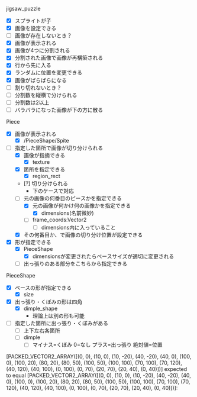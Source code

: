 jigsaw_puzzle

- [x] スプライトが子
- [x] 画像を設定できる
- [ ] 画像が存在しないとき？
- [x] 画像が表示される
- [x] 画像が4つに分割される
- [x] 分割された画像で画像が再構築される
- [x] 行から先に入る 
- [x] ランダムに位置を変更できる
- [x] 画像がばらばらになる
- [ ] 割り切れないとき？
- [ ] 分割数を縦横で分けられる
- [ ] 分割数は2以上
- [ ] バラバラになった画像が下の方に散る

Piece
- [x] 画像が表示される
  - [x] /PieceShape/Spite
- [ ] 指定した箇所で画像が切り分けられる
  - [x] 画像が指摘できる
    - [x] texture
  - [x] 箇所を指定できる
    - [x] region_rect
  - [?] 切り分けられる
    - 下のケースで対応
  - [ ] 元の画像の何番目のピースかを指定できる
    - [x] 元の画像が何かけ何の画像かを指定できる
      - [x] dimensions(名前微妙)
    - [ ] frame_coords:Vector2
      - [ ] dimensions内に入っていること
  - [x] その何番目か、で画像の切り分け位置が設定できる  
- [x] 形が指定できる
  - [x] PieceShape
    - [x] dimensionsが変更されたらベースサイズが適切に変更される
  - [ ] 出っ張りのある部分をこちらから指定できる

PieceShape
- [x] ベースの形が指定できる
  - [x] size
- [x] 出っ張り・くぼみの形は四角
  - [x] dimple_shape
    - 理論上は別の形も可能
- [ ] 指定した箇所に出っ張り・くぼみがある
  - [ ] 上下左右各箇所
  - [ ] dimple
    - [ ] マイナス=くぼみ 0=なし プラス=出っ張り 絶対値=位置
  
 [PACKED_VECTOR2_ARRAY([(0, 0), (10, 0), (10, -20), (40, -20), (40, 0), (100, 0), (100, 20), (80, 20), (80, 50), (100, 50), (100, 100), (70, 100), (70, 120), (40, 120), (40, 100), (0, 100), (0, 70), (20, 70), (20, 40), (0, 40)])]
 expected to equal 
 [PACKED_VECTOR2_ARRAY([(0, 0), (10, 0), (10, -20), (40, -20), (40, 0), (100, 0), (100, 20), (80, 20), (80, 50), (100, 50), (100, 100), (70, 100), (70, 120), (40, 120), (40, 100), (0, 100), (0, 70), (20, 70), (20, 40), (0, 40)])]:  
 